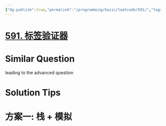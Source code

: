 ```yaml
---
{"dg-publish":true,"permalink":"/programming/basic/leetcode/591/","tags":["leetcode/stack","leetcode/unsolved"]}
---
```



# [591. 标签验证器](https://leetcode.cn/problems/tag-validator/)

# Similar Question

leading to the advanced question

# Solution Tips

# 方案一: 栈 + 模拟

```js

```
